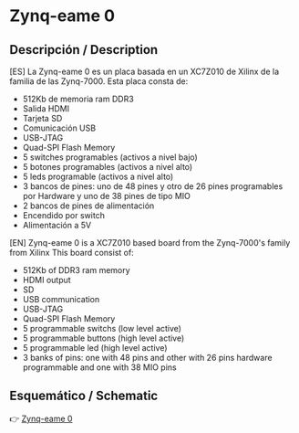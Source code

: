 # Zynq-eame 0

## Descripción / Description

[ES] La Zynq-eame 0 es un placa basada en un XC7Z010 de Xilinx de la familia de las Zynq-7000.
Esta placa consta de:
- 512Kb de memoria ram DDR3
- Salida HDMI 
- Tarjeta SD
- Comunicación USB
- USB-JTAG 
- Quad-SPI Flash Memory
- 5 switches programables (activos a nivel bajo)
- 5 botones programables (activos a nivel alto)
- 5 leds programable (activos a nivel alto)
- 3 bancos de pines: uno de 48 pines y otro de 26 pines programables por Hardware y uno de 38 pines de tipo MIO
- 2 bancos de pines de alimentación
- Encendido por switch
- Alimentación a 5V

[EN] Zynq-eame 0 is a XC7Z010 based board from the Zynq-7000's family from Xilinx 
This board consist of:
- 512Kb of DDR3 ram memory
- HDMI output
- SD
- USB communication
- USB-JTAG
- Quad-SPI Flash Memory
- 5 programmable switchs (low level active)
- 5 programmable buttons (high level active)
- 5 programmable led (high level active)
- 3 banks of pins: one with 48 pins and other with 26 pins hardware programmable and one with 38 MIO pins 

## Esquemático / Schematic
👉 [Zynq-eame 0](Zynq-eame_0.pdf)